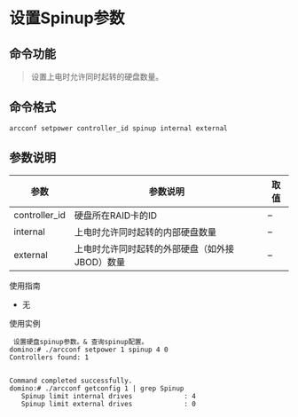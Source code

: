 # 设置Spinup参数

## 命令功能
>设置上电时允许同时起转的硬盘数量。

## 命令格式
`arcconf setpower controller_id spinup internal external`

## 参数说明
| 参数| 参数说明| 取值|
| ---- | ---- | ----|
| controller_id | 硬盘所在RAID卡的ID | –|
| internal | 上电时允许同时起转的内部硬盘数量 | –|
| external | 上电时允许同时起转的外部硬盘（如外接JBOD）数量 | –|

使用指南
- 无

使用实例
~~~
 设置硬盘spinup参数。& 查询spinup配置。
domino:# ./arcconf setpower 1 spinup 4 0
Controllers found: 1 


Command completed successfully.
domino:# ./arcconf getconfig 1 | grep Spinup
   Spinup limit internal drives             : 4 
   Spinup limit external drives             : 0
~~~
